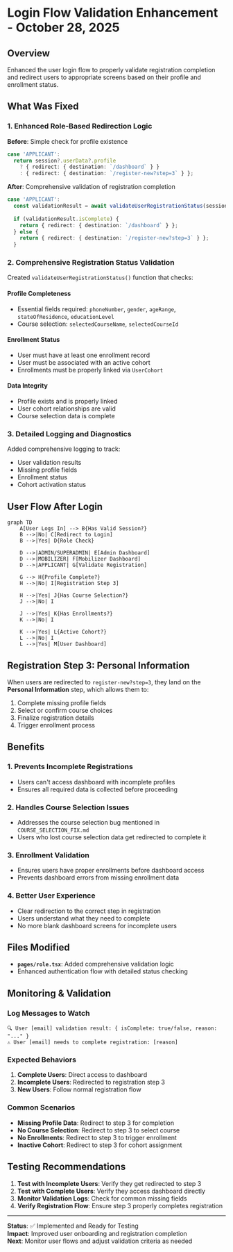 # Login Flow Validation Enhancement - October 28, 2025

## Overview

Enhanced the user login flow to properly validate registration completion and redirect users to appropriate screens based on their profile and enrollment status.

## What Was Fixed

### 1. **Enhanced Role-Based Redirection Logic**

**Before**: Simple check for profile existence
```typescript
case 'APPLICANT':
  return session?.userData?.profile
    ? { redirect: { destination: `/dashboard` } }
    : { redirect: { destination: `/register-new?step=3` } };
```

**After**: Comprehensive validation of registration completion
```typescript
case 'APPLICANT':
  const validationResult = await validateUserRegistrationStatus(session.userData.userId);
  
  if (validationResult.isComplete) {
    return { redirect: { destination: `/dashboard` } };
  } else {
    return { redirect: { destination: `/register-new?step=3` } };
  }
```

### 2. **Comprehensive Registration Status Validation**

Created `validateUserRegistrationStatus()` function that checks:

#### **Profile Completeness**
- Essential fields required: `phoneNumber`, `gender`, `ageRange`, `stateOfResidence`, `educationLevel`
- Course selection: `selectedCourseName`, `selectedCourseId`

#### **Enrollment Status**
- User must have at least one enrollment record
- User must be associated with an active cohort
- Enrollments must be properly linked via `UserCohort`

#### **Data Integrity**
- Profile exists and is properly linked
- User cohort relationships are valid
- Course selection data is complete

### 3. **Detailed Logging and Diagnostics**

Added comprehensive logging to track:
- User validation results
- Missing profile fields
- Enrollment status
- Cohort activation status

## User Flow After Login

```mermaid
graph TD
    A[User Logs In] --> B{Has Valid Session?}
    B -->|No| C[Redirect to Login]
    B -->|Yes| D{Role Check}
    
    D -->|ADMIN/SUPERADMIN| E[Admin Dashboard]
    D -->|MOBILIZER| F[Mobilizer Dashboard]
    D -->|APPLICANT| G[Validate Registration]
    
    G --> H{Profile Complete?}
    H -->|No| I[Registration Step 3]
    
    H -->|Yes| J{Has Course Selection?}
    J -->|No| I
    
    J -->|Yes| K{Has Enrollments?}
    K -->|No| I
    
    K -->|Yes| L{Active Cohort?}
    L -->|No| I
    L -->|Yes| M[User Dashboard]
```

## Registration Step 3: Personal Information

When users are redirected to `register-new?step=3`, they land on the **Personal Information** step, which allows them to:

1. Complete missing profile fields
2. Select or confirm course choices
3. Finalize registration details
4. Trigger enrollment process

## Benefits

### **1. Prevents Incomplete Registrations**
- Users can't access dashboard with incomplete profiles
- Ensures all required data is collected before proceeding

### **2. Handles Course Selection Issues**
- Addresses the course selection bug mentioned in `COURSE_SELECTION_FIX.md`
- Users who lost course selection data get redirected to complete it

### **3. Enrollment Validation**
- Ensures users have proper enrollments before dashboard access
- Prevents dashboard errors from missing enrollment data

### **4. Better User Experience**
- Clear redirection to the correct step in registration
- Users understand what they need to complete
- No more blank dashboard screens for incomplete users

## Files Modified

- **`pages/role.tsx`**: Added comprehensive validation logic
- Enhanced authentication flow with detailed status checking

## Monitoring & Validation

### **Log Messages to Watch**
```
🔍 User [email] validation result: { isComplete: true/false, reason: "..." }
⚠️ User [email] needs to complete registration: [reason]
```

### **Expected Behaviors**
1. **Complete Users**: Direct access to dashboard
2. **Incomplete Users**: Redirected to registration step 3
3. **New Users**: Follow normal registration flow

### **Common Scenarios**
- **Missing Profile Data**: Redirect to step 3 for completion
- **No Course Selection**: Redirect to step 3 to select course
- **No Enrollments**: Redirect to step 3 to trigger enrollment
- **Inactive Cohort**: Redirect to step 3 for cohort assignment

## Testing Recommendations

1. **Test with Incomplete Users**: Verify they get redirected to step 3
2. **Test with Complete Users**: Verify they access dashboard directly
3. **Monitor Validation Logs**: Check for common missing fields
4. **Verify Registration Flow**: Ensure step 3 properly completes registration

---

**Status**: ✅ Implemented and Ready for Testing  
**Impact**: Improved user onboarding and registration completion  
**Next**: Monitor user flows and adjust validation criteria as needed
